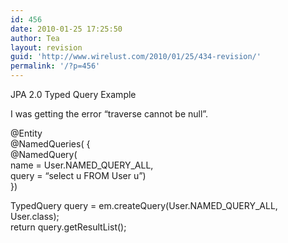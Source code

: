 ```yaml
---
id: 456
date: 2010-01-25 17:25:50
author: Tea
layout: revision
guid: 'http://www.wirelust.com/2010/01/25/434-revision/'
permalink: '/?p=456'
---
```


JPA 2.0 Typed Query Example

I was getting the error “traverse cannot be null”.

@Entity  
@NamedQueries( {  
 @NamedQuery(  
 name = User.NAMED\_QUERY\_ALL,  
 query = “select u FROM User u”)  
})

TypedQuery<user> query = em.createQuery(User.NAMED\_QUERY\_ALL, User.class);  
return query.getResultList();</user>